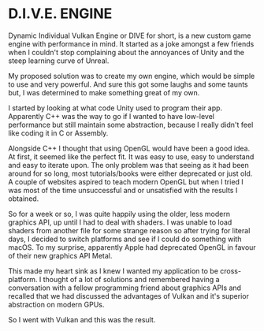 # D.I.V.E. ENGINE
Dynamic Individual Vulkan Engine or DIVE for short, is a new custom game engine with performance in mind. It started as a joke amongst a few friends when I couldn't stop complaining about the annoyances of Unity and the steep learning curve of Unreal.

My proposed solution was to create my own engine, which would be simple to use and very powerful. And sure this got some laughs and some taunts but, I was determined to make something great of my own.

I started by looking at what code Unity used to program their app. Apparently C++ was the way to go if I wanted to have low-level performance but still maintain some abstraction, because I really didn't feel like coding it in C or Assembly.

Alongside C++ I thought that using OpenGL would have been a good idea. At first, it seemed like the perfect fit. It was easy to use, easy to understand and easy to iterate upon. The only problem was that seeing as it had been around for so long, most tutorials/books were either deprecated or just old. A couple of websites aspired to teach modern OpenGL but when I tried I was most of the time unsuccessful and or unsatisfied with the results I obtained.

So for a week or so, I was quite happily using the older, less modern graphics API, up until I had to deal with shaders. I was unable to load shaders from another file for some strange reason so after trying for literal days, I decided to switch platforms and see if I could do something with macOS. To my surprise, apparently Apple had deprecated OpenGL in favour of their new graphics API Metal.

This made my heart sink as I knew I wanted my application to be cross-platform. I thought of a lot of solutions and remembered having a conversation with a fellow programming friend about graphics APIs and recalled that we had discussed the advantages of Vulkan and it's superior abstraction on modern GPUs.

So I went with Vulkan and this was the result.
